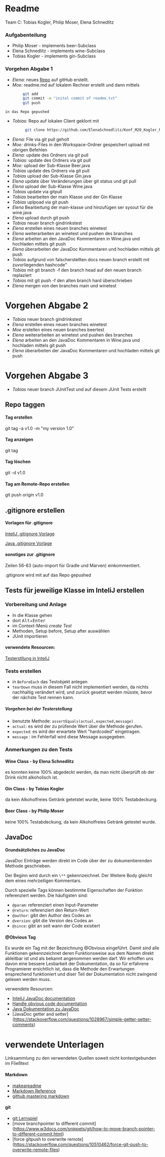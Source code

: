 # Readme
Team C: Tobias Kogler, Philip Moser, Elena Schnedlitz

### Aufgabenteilung
 - Philip Moser - implements beer-Subclass
 - Elena Schnedlitz - implements wine-Subclass
 - Tobias Kogler - implements gin-Subclass

### Vorgehen Abgabe 1
 - *Elena:* 	neues [Repo](https://github.com/ElenaSchnedlitz/Konf_M20_Kogler_Moser_Schnedlitz) auf gitHub erstellt.
 - *Moe:* 	readme.md auf lokalem Rechner erstellt und dann mittels
```bash
		git add
		git commit -m "inital commit of readme.txt"
		git push
```

	in das Repo gepushed
 - *Tobias:*	Repo auf lokalen Client geklont mit
```bash
		 git clone https://github.com/ElenaSchnedlitz/Konf_M20_Kogler_Moser_Schnedlitz
```
 - *Elena:* 	File via git pull geholt
 - *Moe:* 	drinks-Files in den Workspace-Ordner gespeichert
	upload mit obrigen Befehlen
 - *Elena:*	update des Ordners via git pull
 - *Tobias:* update des Ordners via git pull
 - *Moe:*	upload der Sub-Klasse Beer.java
 - *Tobias* update des Ordners via git pull
 - *Tobias* upload der Sub-Klasse Gin.java
 - *Elena*  update über Veränderungen über git status und git pull
 - *Elena* upload der Sub-Klasse Wine.java
 - *Tobias* update via gitpull
 - *Tobias* bearbeiten der main Klasse und der Gin Klasse
 - *Tobias* uplpoad via git push
 - *Elena* Bearbeitung der main-klasse und hinzufügen ser sysout für die wine.java
 - *Elena* upload durch git push
 - *Tobias* neuer branch gindrinkstest
 - *Elena* erstellen eines neuen branches winetest
 - *Elena* weiterarbeiten an winetest und pushen des branches
 - *Elena* arbeiten an den JavaDoc Kommentaren in Wine.java und hochladen mittels git push
 - *Elena* überarbeiten der JavaDoc Kommentaren und hochladen mittels git push
 - *Tobias* aufgrund von falscherstellten docs neuen branch erstellt mit zuvorliegenden hashcode"
 - *Tobias* mit git branch -f <branch-name> <neuer branch name> den branch head auf den neuen branch replaziert
 - *Tobias* mit git push -f <remote> <branch> den alten branch hard überschrieben
 - *Elena* mergen von den branches main und winetest

# Vorgehen Abgabe 2
- *Tobias* neuer branch gindrinkstest
- *Elena* erstellen eines neuen branches winetest
- *Moe* erstellen eines neuen branches beertest
- *Elena* weiterarbeiten an winetest und pushen des branches
- *Elena* arbeiten an den JavaDoc Kommentaren in Wine.java und hochladen mittels git push
- *Elena* überarbeiten der JavaDoc Kommentaren und hochladen mittels git push

# Vorgehen Abgabe 3
- *Tobias* neuer branch JUnitTest und auf diesem JUnit Tests erstellt

## Repo taggen
#### Tag erstellen
git tag -a v1.0 -m "my version 1.0"
#### Tag anzeigen
git tag
#### Tag löschen
git -d v1.0
#### Tag am Remote-Repo erstellen
git push origin v1.0

## .gitignore erstellen
#### Vorlagen für .gitignore
[InteliJ .gitignore Vorlage](https://github.com/github/gitignore/blob/master/Global/JetBrains.gitignore)

[Java .gitignore Vorlage](https://github.com/github/gitignore/blob/master/Java.gitignore)

#### sonstiges zur .gitignore
Zeilen 56-63 (auto-import für Gradle und Marven) einkommentiert.

.gitignore wird mit auf das Repo gepushed

## Tests für jeweilige Klasse im InteliJ erstellen
### Vorbereitung und Anlage
 - In die Klasse gehen
 - dort <kbd>Alt</kbd>+<kbd>Enter</kbd>
 - im Context-Menü *create Test*
 - Methoden, Setup before, Setup after auswählen
 - JUnit importieren

 #### verwendete Resourcen:

 [Testerstllung in InteliJ](https://www.jetbrains.com/help/idea/create-tests.html)

### Tests erstellen
  - in `BeforeEach` das Testobjekt anlegen
  - `tearDown` muss in diesem Fall nicht implementiert werden, da nichts nachhaltig verändert wird, und zurück gesetzt werden müsste, bevor der nächste Test rennen kann.
##### Vorgehen bei der Testerstellung
 - benutzte Methode: `assertEquals(actual,expected,message)`
 - `actual`: es wird der zu prüfende Wert über die Methode gerufen.
 - `expected`: es wird der erwartete Wert "hardcoded" eingetragen.
 - `message` : im Fehlerfall wird diese Message ausgegeben.

### Anmerkungen zu den Tests
#### Wine Class - by Elena Schnedlitz
es konnten keine 100% abgedeckt werden, da man nicht überprüft ob der Drink nicht alkoholisch ist.

#### Gin Class - by Tobias Kogler
da kein Alkoholfreies Getränk getetstet wurde, keine 100% Testabdeckung.
#### Beer Class - by Philip Moser
keine 100% Testabdeckung, da kein Alkoholfreies Getränk getestet wurde.


## JavaDoc
#### Grundsätzliches zu JavaDoc
JavaDoc Einträge werden direkt im Code über der zu dokumentierenden Methode geschrieben.

Der Beginn wird durch ein `\**` gekennzeichnet. Der Weitere Body gleicht dem eines mehrzeiligen Kommentars.

Durch spezielle Tags können bestimmte Eigenschaften der Funktion referenziert werden.
Die häufigsten sind:
 - `@param`: referenziert einen Input-Parameter
 - `@return`: referenziert den Return-Wert  
 - `@author`: gibt den Author des Codes an
 - `@version`: gibt die Version des Codes an
 - `@since`: gibt an seit wann der Code existiert

#### @Obvious Tag
Es wurde ein Tag mit der Bezeichnung @Obvious eingeführt. Damit sind alle Funktionen gekennzeichnet deren Funktionsweise aus dem Namen direkt ableitbar ist und als bekannt angenommen werden darf. Wir erhoffen uns davon eine bessere Lesbarkeit der Dokumentation, da so für erfahrene Programierer ersichtlich ist, dass die Methode den Erwartungen ensprechend funktioniert und diser Teil der Dokumentation nicht zwingend gelesen werden muss.

verwendete Resourcen:
 - [InteliJ JavaDoc documentation](https://www.jetbrains.com/help/idea/working-with-code-documentation.html)
 - [Handle obvious code documentation](https://www.adam-bien.com/roller/abien/entry/how_to_javadoc_efficient_and)
 - [Java Dokumentation zu JavaDoc](https://www.tutorialspoint.com/java/java_documentation.htm)
 - [JavaDoc getter and setter] (https://stackoverflow.com/questions/1028967/simple-getter-setter-comments)

# verwendete Unterlagen
Linksammlung zu den verwendeten Quellen soweit nicht kontextgebunden im Fließtext
#### Markdown
- [makeareadme](https://www.makeareadme.com/)
- [Markdown Reference](https://commonmark.org/help/)
- [github mastering markdown](https://guides.github.com/features/mastering-markdown/)

#### git
 - [git Lernspiel](https://ohmygit.org/)
- [move branchpointer to different commit] (https://www.w3docs.com/snippets/git/how-to-move-branch-pointer-to-different-commit.html)
- [force gitpush to overwrite remote] (https://stackoverflow.com/questions/10510462/force-git-push-to-overwrite-remote-files)
